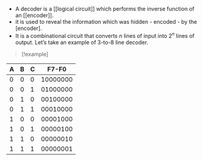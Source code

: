 - A decoder is a [[logical circuit]] which performs the inverse function of an [[encoder]].
- it is used to reveal the information which was hidden - encoded - by the [encoder].
- It is a combinational circuit that converts $n$ lines of input into $2^n$ lines of output. Let’s take an example of 3-to-8 line decoder.

> [!example]
> 
| A   | B   | C   | F7-F0    |
| --- | --- | --- | -------- |
| 0   | 0   | 0   | 10000000 |
| 0   | 0   | 1   | 01000000 |
| 0   | 1   | 0   | 00100000 |
| 0   | 1   | 1   | 00010000 |
| 1   | 0   | 0   | 00001000 |
| 1   | 0   | 1   | 00000100 |
| 1   | 1   | 0   | 00000010 |
| 1   | 1   | 1   | 00000001 |

